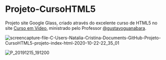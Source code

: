 # Projeto-CursoHTML5
 Projeto site Google Glass, criado através do excelente curso de HTML5 no site [Curso em Vídeo](https://www.cursoemvideo.com/), ministrado pelo Professor [@gustavoguanabara](https://github.com/gustavoguanabara).
 
 ![screencapture-file-C-Users-Natalia-Cristina-Documents-GitHub-Projeto-CursoHTML5-projeto-index-html-2020-10-22-22_35_01](https://user-images.githubusercontent.com/71357905/96946484-df6d0780-14b6-11eb-817a-90a800a4dbb9.png)
 
 ![P_20191215_191200](https://user-images.githubusercontent.com/71357905/103181449-dc5c1200-487f-11eb-937f-e232721c89a8.jpg)
